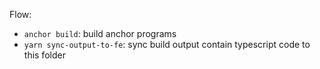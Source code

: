 Flow:
- `anchor build`: build anchor programs
- `yarn sync-output-to-fe`: sync build output contain typescript code to this folder

